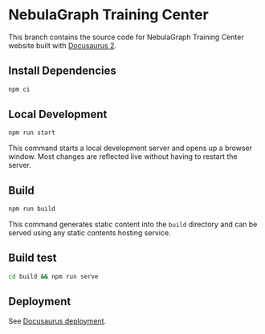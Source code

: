 # NebulaGraph Training Center

This branch contains the source code for NebulaGraph Training Center website built with [Docusaurus 2](https://docusaurus.io/).

## Install Dependencies

```bash
npm ci
```

## Local Development

```bash
npm run start
```

This command starts a local development server and opens up a browser window. Most changes are reflected live without having to restart the server.

## Build

```bash
npm run build
```

This command generates static content into the `build` directory and can be served using any static contents hosting service.

## Build test

```bash
cd build && npm run serve
```

## Deployment

See [Docusaurus deployment](https://docusaurus.io/docs/deployment).
